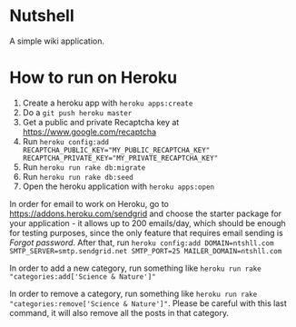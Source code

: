 Nutshell
========

A simple wiki application.

How to run on Heroku
====================

1. Create a heroku app with `heroku apps:create`
2. Do a `git push heroku master`
3. Get a public and private Recaptcha key at https://www.google.com/recaptcha
4. Run `heroku config:add RECAPTCHA_PUBLIC_KEY="MY_PUBLIC_RECAPTCHA_KEY" RECAPTCHA_PRIVATE_KEY="MY_PRIVATE_RECAPTCHA_KEY"`
5. Run `heroku run rake db:migrate`
6. Run `heroku run rake db:seed`
7. Open the heroku application with `heroku apps:open`

In order for email to work on Heroku, go to https://addons.heroku.com/sendgrid
and choose the starter package for your application - it allows up to 200 emails/day,
which should be enough for testing purposes, since the only feature that
requires email sending is *Forgot password*.
After that, run `heroku config:add DOMAIN=ntshll.com SMTP_SERVER=smtp.sendgrid.net SMTP_PORT=25 MAILER_DOMAIN=ntshll.com`

In order to add a new category, run something like
`heroku run rake "categories:add['Science & Nature']"`

In order to remove a category, run something like
`heroku run rake "categories:remove['Science & Nature']"`. Please be careful with this last command, it will also remove all the posts in that category.
